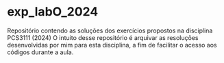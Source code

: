 # exp_labO_2024
Repositório contendo as soluções dos exercícios propostos na disciplina PCS3111 (2024)  O intuito desse repositório é arquivar as resoluções desenvolvidas por mim para esta disciplina, a fim de facilitar o acesso aos códigos durante a aula.
